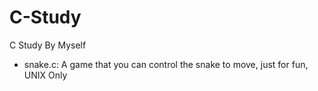 # C-Study
C Study By Myself

- snake.c: A game that you can control the snake to move, just for fun, UNIX Only
